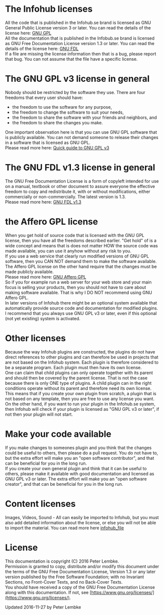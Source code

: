 # The Infohub licenses
All the code that is published in the Infohub.se brand is licensed as GNU General Public License version 3 or later. You can read the details of the license here: [GNU GPL](https://www.gnu.org/licenses/)  
All the documentation that is published in the Infobub.se brand is licensed as GNU Free Documentation License version 1.3 or later. You can read the details of the license here: [GNU FDL](https://www.gnu.org/licenses/)  
If a file are missing the license information then that is a bug, please report that bug. You can not assume that the file have a specific license.  

# The GNU GPL v3 license in general
Nobody should be restricted by the software they use. There are four freedoms that every user should have:  
    
- the freedom to use the software for any purpose,
- the freedom to change the software to suit your needs,
- the freedom to share the software with your friends and neighbors, and
- the freedom to share the changes you make.
    
One important observation here is that you can use GNU GPL software that is publicly available. You can not demand someone to release their changes in a software that is licensed as GNU GPL.  
Please read more here: [Quick guide to GNU GPL v3](https://www.gnu.org/licenses/quick-guide-gplv3.html)  

# The GNU FDL v1.3 license in general
The GNU Free Documentation License is a form of copyleft intended for use on a manual, textbook or other document to assure everyone the effective freedom to copy and redistribute it, with or without modifications, either commercially or non-commercially. The latest version is 1.3.  
Please read more here: [GNU FDL v1.3](https://www.gnu.org/licenses/fdl-1.3.html)  

# the Affero GPL license
When you get hold of source code that is licensed with the GNU GPL license, then you have all the freedoms described earlier. "Get hold" of is a wide concept and means that is does not matter HOW the source code was made available, you can use it anyhow without any risk to you.  
If you use a web service that clearly run modified versions of GNU GPL software, then you CAN NOT demand them to make the software available. The Affero GPL license on the other hand require that the changes must be made publicly available.  
Please read more here: [GNU Affero GPL](https://www.gnu.org/licenses/why-affero-gpl.html)  
So if you for example run a web server for your web store and your main focus is selling your products, then you should not have to care about making software available. That is why I DO NOT recommend using GNU Affero GPL.  
In later versions of Infohub there might be an optional system available that automatically provide source code and documentation for modified plugins. I recommend that you always use GNU GPL v3 or later, even if this optional (not yet existing) system is activated.  

# Other licenses
Because the way Infohub plugins are constructed, the plugins do not have direct references to other plugins and can therefore be used in projects that are not based on the Infohub system. Each plugin is therefore considered to be a separate program. Each plugin must then have its own license.  
One can claim that child plugins can only operate together with its parent and should then be covered by the parent license. That is not the case because there is only ONE type of plugins. A child plugin can in the right conditions operate without its parent and therefore need its own license.  
This means that if you create your own plugin from scratch, a plugin that is not based on any template, then you are free to use any license you want.  
On the other hand, if you want to run your plugin in the Infohub.se system, then Infohub will check if your plugin is licensed as "GNU GPL v3 or later", if not then your plugin will not start.  

# Make your code available
If you make changes to someones plugin and you think that the changes could be useful to others, then please do a pull request. You do not have to, but the extra effort will make you an "open software contributor", and that can be beneficial for you in the long run.  
If you create your own general plugin and think that it can be useful to others, please make it available with good documentation and licensed as GNU GPL v3 or later. The extra effort will make you an "open software creator", and that can be beneficial for you in the long run.  

# Content licenses
Images, Videos, Sound - All can easily be imported to Infohub, but you must also add detailed information about the license, or else you will not be able to import the material. You can read more here [infohub_file](plugin,infohub_file)  

# License
This documentation is copyright (C) 2016 Peter Lembke.  
Permission is granted to copy, distribute and/or modify this document under the terms of the GNU Free Documentation License, Version 1.3 or any later version published by the Free Software Foundation; with no Invariant Sections, no Front-Cover Texts, and no Back-Cover Texts.  
You should have received a copy of the GNU Free Documentation License along with this documentation. If not, see [https://www.gnu.org/licenses/](https://www.gnu.org/licenses/).  

Updated 2016-11-27 by Peter Lembke  
